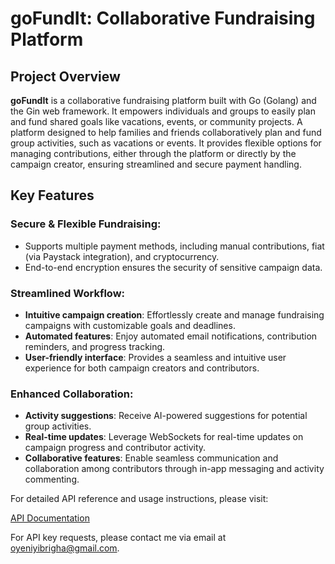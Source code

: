 
# goFundIt: Collaborative Fundraising Platform

## Project Overview

**goFundIt** is a collaborative fundraising platform built with Go (Golang) and the Gin web framework. It empowers individuals and groups to easily plan and fund shared goals like vacations, events, or community projects.
A platform designed to help families and friends collaboratively plan and fund group activities, such as vacations or events. It provides flexible options for managing contributions, either through the platform or directly by the campaign creator, ensuring streamlined and secure payment handling.

## Key Features

### Secure & Flexible Fundraising:
- Supports multiple payment methods, including manual contributions, fiat (via Paystack integration), and cryptocurrency.
- End-to-end encryption ensures the security of sensitive campaign data.

### Streamlined Workflow:
- **Intuitive campaign creation**: Effortlessly create and manage fundraising campaigns with customizable goals and deadlines.
- **Automated features**: Enjoy automated email notifications, contribution reminders, and progress tracking.
- **User-friendly interface**: Provides a seamless and intuitive user experience for both campaign creators and contributors.

### Enhanced Collaboration:
- **Activity suggestions**: Receive AI-powered suggestions for potential group activities.
- **Real-time updates**: Leverage WebSockets for real-time updates on campaign progress and contributor activity.
- **Collaborative features**: Enable seamless communication and collaboration among contributors through in-app messaging and activity commenting.


For detailed API reference and usage instructions, please visit:

[API Documentation](https://gofundit-is1q.onrender.com/)

For API key requests, please contact me via email at [oyeniyibrigha@gmail.com](mailto:oyeniyibrigha@gmail.com).


